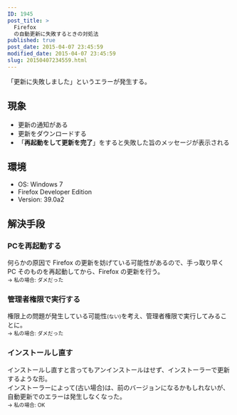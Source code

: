 ```yaml
---
ID: 1945
post_title: >
  Firefox
  の自動更新に失敗するときの対処法
published: true
post_date: 2015-04-07 23:45:59
modified_date: 2015-04-07 23:45:59
slug: 20150407234559.html
---
```

<p>「更新に失敗しました」というエラーが発生する。<br />
<!--more--></p>
<h2>現象</h2>
<ul>
<li>更新の通知がある</li>
<li>更新をダウンロードする</li>
<li>「<b>再起動をして更新を完了</b>」をすると失敗した旨のメッセージが表示される</li>
</ul>
<h2>環境</h2>
<ul>
<li>OS: Windows 7</li>
<li>Firefox Developer Edition</li>
<li>Version: 39.0a2</li>
</ul>
<h2>解決手段</h2>
<h3>PCを再起動する</h3>
<p>何らかの原因で Firefox の更新を妨げている可能性があるので、手っ取り早く PC そのものを再起動してから、Firefox の更新を行う。<br />
<small>→ 私の場合: ダメだった</small></p>
<h3>管理者権限で実行する</h3>
<p>権限上の問題が発生している可能性<small>(ない)</small>を考え、管理者権限で実行してみることに。<br />
<small>→ 私の場合: ダメだった</small></p>
<h3>インストールし直す</h3>
<p>インストールし直すと言ってもアンインストールはせず、インストーラーで更新するような形。<br />
インストーラーによって(古い場合)は、前のバージョンになるかもしれないが、自動更新でのエラーは発生しなくなった。<br />
<small>→ 私の場合: OK</small></p>